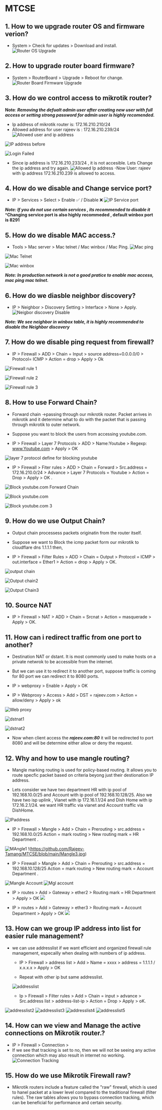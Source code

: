 # MTCSE
## 1. How to we upgrade router OS and firmware verion?
- System > Check for updates > Download and install.
![Router OS Upgrade](https://github.com/Rajeev-Tamang/MTCSE/blob/main/RouterOS%20Upgrade.jpg)

## 2. How to upgrade router board firmware?
- System > RouterBoard > Upgrade > Reboot for change.
![Router Board Firmware Upgrade](https://github.com/Rajeev-Tamang/MTCSE/blob/main/router%20Board%20firmware%20upgradejpg.jpg)

## 3. How do we control access to mikrotik router?

**Note**: ***Removing the defualt admin user after creating new user with full access or setting strong password for admin user is highly recomended.***
 
- Ip address of mikrotik router is: 172.16.210.210/24
- Allowed address for user rajeev is : 172.16.210.239/24
![Allowed user and ip address](https://github.com/Rajeev-Tamang/MTCSE/blob/main/allowed%20user%20and%20ip%20address.jpg)

![IP address before](https://github.com/Rajeev-Tamang/MTCSE/blob/main/ip%20address%20before.jpg)

![Login Failed](https://github.com/Rajeev-Tamang/MTCSE/blob/main/Login%20Failed.jpg)
- Since ip address is 172.16.210.233/24 , it is not accesible. Lets Change the ip address and try again.
![Allowed Ip address](https://github.com/Rajeev-Tamang/MTCSE/blob/main/Login%20allowed.jpg)
-Now User: rajeev with ip address 172.16.210.239 is allowed to access.

## 4. How do we disable and Change service port?
- IP > Services > Select > Enable ✅	/ Disable ❌
![IP Service port](https://github.com/Rajeev-Tamang/MTCSE/blob/main/service%20port%20enable%20disable%20change.jpg)

***Note: If you do not use certain services , its recommended to disable it***
  ***Changing service port is also highly recommeded , default winbox port is 8291**

## 5. How do we disable MAC access.?
- Tools > Mac server > Mac telnet / Mac winbox / Mac Ping.
![Mac ping](https://github.com/Rajeev-Tamang/MTCSE/blob/main/mac%20ping%20%20server.jpg)

![Mac Telnet](https://github.com/Rajeev-Tamang/MTCSE/blob/main/mac%20telnet%20server.jpg)

![Mac winbox](https://github.com/Rajeev-Tamang/MTCSE/blob/main/mac%20winbox%20server.jpg)

***Note: In production network is not a good pratice to enable mac access, mac ping mac telnet.***

## 6. How do we diasble neighbor discovery?
- IP > Neighbor > Discovery Setting >  Interface > None > Apply.
![Neigbor discovery Disable](https://github.com/Rajeev-Tamang/MTCSE/blob/main/neighbor%20disable.jpg)

***Note: We see neighbor in winbox table, it is highly recommended to disable the Neighbor discovery***


## 7. How do we disable ping request from firewall?
- IP > Firewall > ADD > Chain = Input > source address=0.0.0.0/0 > Protocol= ICMP > Action = drop > Apply > Ok

![Firewall rule 1](https://github.com/Rajeev-Tamang/MTCSE/blob/main/firewall%20rule%201.jpg)

![Firewall rule 2](https://github.com/Rajeev-Tamang/MTCSE/blob/main/firewall%20rule%202.jpg)

![Firewall rule 3](https://github.com/Rajeev-Tamang/MTCSE/blob/main/firewall%20rule%203.jpg)


## 8. How to use Forward Chain?
- Forward chain ->passing through our mikrotik router. Packet arrives in mikrotik and it determine what to do with the packet that is passing through 
  mikrotik to outer network.

- Suppose you want to block the users from accessing youtube.com.

- IP > Firewall > Layer 7 Protocols > ADD > Name:Youtube > Regexp: www.Youtube.com > 
  Apply > OK

![layer 7 protocol define for blocking youtube](https://github.com/Rajeev-Tamang/MTCSE/blob/main/layer7protocol.jpg)
- IP > Firewall > Fiter rules > ADD > Chain = Forward > Src.address = 172.16.210.0/24 > Advance > Layer 7 Protocols = Youtube > Action = Drop > Apply > OK .

![Block youtube.com Forward Chain](https://github.com/Rajeev-Tamang/MTCSE/blob/main/forwardchain%20youtube%20block1.jpg)

![Block youtube.com](https://github.com/Rajeev-Tamang/MTCSE/blob/main/forward%20chain%20youtube%20block%202.jpg)

![Block youtube.com 3](https://github.com/Rajeev-Tamang/MTCSE/blob/main/forward%20chain%20youtube%20block%203.jpg)


## 9. How do we use Output Chain?

- Output chain processess packets originatin from the router itself.

- Suppose we want to Block the icmp packet form our mikrotik to cloudflare dns 1.1.1.1 
  then, 
- IP > Firewall > Filter Rules > ADD > Chain = Output > Protocol = ICMP > out.interface 
  = Ether1 > Action = drop > Apply > OK.

![output chain](https://github.com/Rajeev-Tamang/MTCSE/blob/main/outputchain%201.jpg)

![Output chain2](https://github.com/Rajeev-Tamang/MTCSE/blob/main/output%20chain%202.jpg)

![Output Chain3](https://github.com/Rajeev-Tamang/MTCSE/blob/main/output%20chain3.jpg)


## 10. Source NAT

- IP > Firewall > NAT > ADD > Chain = Srcnat > Action = masquerade > Apply > OK.


## 11. How can i redirect traffic from one port to another?

- Destination NAT or dstant. It is most commonly used to make hosts on a private 
  netwrok to be accessible from the internet.

- But we can use it to redirect it to another port, suppose traffic is coming for 80 port we can redirect it to 8080 ports.

- IP > webproxy >  Enable > Apply >  OK
  
- IP > Webproxy > Access > Add > DST = rajeev.com > Action = allow/deny > Apply > ok

![Web proxy](https://github.com/Rajeev-Tamang/MTCSE/blob/main/webproxy1.jpg)

![dstnat1](https://github.com/Rajeev-Tamang/MTCSE/blob/main/dstnat1.jpg)

![dstnat2](https://github.com/Rajeev-Tamang/MTCSE/blob/main/dstnat2.jpg)

- Now when client access the ***rajeev.com:80*** it will be redirected to port 8080 and will be determine either allow or deny the request.

## 12. Why and how to use mangle routing?
- Mangle marking routing is used for policy-based routing. It allows you to route 
  specfic packet based on criteria beyong just their destionation IP address.

- Lets consider we have two department HR with ip pool of 192.168.10.0/25 and Account 
 with ip pool of 192.168.10.128/25. Also we have two isp uplink , Vianet with ip 
 172.16.1.1/24 and Dish Home with ip 172.16.2.1/24. we want HR traffic via vianet and 
 Account traffic via DishHome.

![IPaddress](https://github.com/Rajeev-Tamang/MTCSE/blob/main/Mangle1.jpg)
- IP > Firewall > Mangle > Add > Chain = Prerouting > src.address = 192.168.10.0/25 
 Action = mark routing > New routing mark = HR Department .

![MAngle1](https://github.com/Rajeev-Tamang/MTCSE/blob/main/Mangle2.jpg)
!(https://github.com/Rajeev-Tamang/MTCSE/blob/main/Mangle3.jpg)

- IP > Firewall > Mangle > Add > Chain = Prerouting > src.address = 192.168.10.128/25 
 Action = mark routing > New routing mark = Account Department .

![Mangle Account](https://github.com/Rajeev-Tamang/MTCSE/blob/main/Mangle4.jpg)
![Mgl account](https://github.com/Rajeev-Tamang/MTCSE/blob/main/Mangle5.jpg)

- IP > routes > Add > Gateway > ether2 > Routing mark = HR Department > Apply > OK
![](https://github.com/Rajeev-Tamang/MTCSE/blob/main/Mangle6.jpg)

- IP > routes > Add > Gateway > ether3 > Routing mark = Account Department > Apply > OK
![](https://github.com/Rajeev-Tamang/MTCSE/blob/main/mangle7.jpg)


## 13. How can we group IP address  into list for easier rule management?
- we can use addresslist if we want efficient and organized firewall rule  management, 
  especailly when dealing with numbers of ip address.

  - IP > Firewall > address list > Add > Name = xxxx > address = 1.1.1.1 / x.x.x.x > 
     Apply > OK

  - Repeat with other ip but same addresslist.
 
  ![addresslist](https://github.com/Rajeev-Tamang/MTCSE/blob/main/addresslist1.jpg)

  - Ip > Firewall > Filter rules > Add > Chain = input > advance > Src.address list > address-list-ip >  Action = Drop > Apply > oK. 

![addresslist2](https://github.com/Rajeev-Tamang/MTCSE/blob/main/addresslist2.jpg)
![addresslist3](https://github.com/Rajeev-Tamang/MTCSE/blob/main/addresslist3.jpg) 
![addresslist4](https://github.com/Rajeev-Tamang/MTCSE/blob/main/addresslist4.jpg)
![addresslist5](https://github.com/Rajeev-Tamang/MTCSE/blob/main/addresslist5.jpg)

## 14. How can we view and Manage the active connections on Mikrotik router.?
- IP > Firewall > Connection > 
- If we see that tracking is set to no, then we will not be seeing any active 
 connection which may also result in internet no working.
![Connection Tracking](https://github.com/Rajeev-Tamang/MTCSE/blob/main/ConnectionTracking.jpg)

## 15. How do we use Mikrotik Firewall raw?

- Mikrotik routers include a feature called the "raw" firewall, which is used to hanel 
  packet at a lower level compared to the traditional firewall (filter rules). The raw 
  tables allows you to bypass connection tracking, which can be beneficial for 
  performance and certain security.

 
